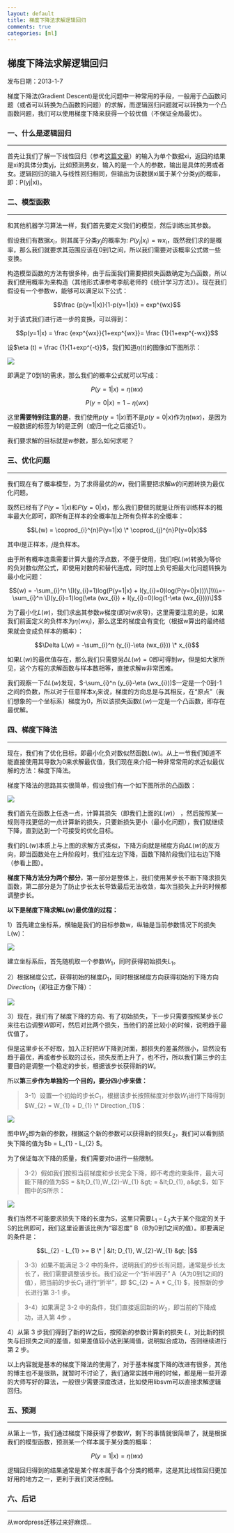 ```yaml
---
layout: default
title: 梯度下降法求解逻辑回归
comments: true
categories: [ml]
---
```


## 梯度下降法求解逻辑回归
发布日期：2013-1-7

梯度下降法(Gradient Descent)是优化问题中一种常用的手段，一般用于凸函数问题（或者可以转换为凸函数的问题）的求解，而逻辑回归问题就可以转换为一个凸函数问题，我们可以使用梯度下降来获得一个较优值（不保证全局最优）。

### 一、什么是逻辑回归
---
首先让我们了解一下线性回归（参考[这篇文章](/ml/2012/12/07/linear-regression.html)）的输入为单个数据xi，返回的结果是xi的具体分类yj，比如预测男女，输入的是一个人的参数，输出是具体的男或者女。逻辑回归的输入与线性回归相同，但输出为该数据xi属于某个分类yj的概率，即：P(yj|xi)。

### 二、模型函数
---
和其他机器学习算法一样，我们首先要定义我们的模型，然后训练出其参数。

假设我们有数据$x_{i}$，则其属于分类$y_{j}$的概率为: $P(y_{j}|x_{i}) = wx_{i}$，既然我们求的是概率，那么我们就要求其范围应该在0到1之间，所以我们需要对该概率公式做一些变换。

构造模型函数的方法有很多种，由于后面我们需要把损失函数确定为凸函数，所以我们使用概率为来构造（其他形式课参考李航老师的《统计学习方法》）。现在我们假设有一个参数$w$，能够可以满足以下公式：

$$\frac {p(y=1|x)}{1-p(y=1|x)} = exp^{wx}$$

对于该式我们进行进一步的变换，可以得到：

$$p(y=1|x) = \frac {exp^{wx}}{1+exp^{wx}}= \frac {1}{1+exp^{-wx}}$$

设$\eta (t) = \frac {1}{1+exp^{-t}}$，我们知道$\eta(t)$的图像如下图所示：

![](/images/ml/1-7/1.jpg)

即满足了0到1的需求，那么我们的概率公式就可以写成：

$$P(y=1|x) = \eta (wx)$$

$$P(y=0|x) = 1 - \eta (wx)$$

这里**需要特别注意的是**，我们使用$p(y=1|x)$而不是$p(y=0|x)$作为$\eta (wx)$，是因为一般数据的标签为1的是正例（或归一化之后接近1）。

我们要求解的目标就是$w$参数，那么如何求呢？

### 三、优化问题
---
我们现在有了概率模型，为了求得最优的$w$，我们需要把求解$w$的问题转换为最优化问题。

既然已经有了$P(y=1|x)$和$P(y=0|x)$，那么我们要做的就是让所有训练样本的概率最大化即可，即所有正样本的全概率加上所有负样本的全概率：

$$L(w) = \coprod_{i}^{n}P(y=1|x) \* \coprod_{j}^{n}P(y=0|x)$$

其中$i$是正样本，$j$是负样本。

由于所有概率连乘需要计算大量的浮点数，不便于使用，我们吧$L(w)$转换为等价的负对数似然公式，即使用对数的和替代连成，同时加上负号把最大化问题转换为最小化问题：

$$(w) = -\sum_{i}^n \[I(y_{i}=1)log(P(y=1|x) + I(y_{i}=0)log(P(y=0|x)))\]\\\\=-\sum_{i}^n \[I(y_{i}=1)log(\eta (wx_{i}) + I(y_{i}=0)log(1-\eta (wx_{i})))\]$$

为了最小化$L(w)$，我们求出其参数$w$梯度(即对w求导)，这里需要注意的是，如果我们前面定义的负样本为$\eta (wx_{i})$，那么这里的梯度会有变化（根据w算出的最终结果就会变成负样本的概率）：

$$\Delta L(w) = -\sum_{i}^n (y_{i}-\eta (wx_{i})) \* x_{i}$$

如果$L(w)$的最优值存在，那么我们只需要另$\Delta L(w)=0$即可得到$w$，但是如大家所见，这个方程的求解函数与样本数相等，直接求解$w$非常困难。

我们观察一下$\Delta L(w)$发现，$-\sum_{i}^n (y_{i}-\eta (wx_{i}))$一定是一个0到-1之间的负数，所以对于任意样本$x_{i}$来说，梯度的方向总是与其相反，在“原点”（我们想象的一个坐标系）梯度为0，所以该损失函数$L(w)$一定是一个凸函数，即存在最优解。

### 四、梯度下降法
---
现在，我们有了优化目标，即最小化负对数似然函数$L(w)$。从上一节我们知道不能直接使用其导数为0来求解最优值，我们现在来介绍一种非常常用的求近似最优解的方法：梯度下降法。

梯度下降法的思路其实很简单，假设我们有一个如下图所示的凸函数：

![](/images/ml/1-7/vetex.jpg)

我们首先在函数上任选一点，计算其损失（即我们上面的$L(w)$） ，然后按照某一规则寻找更低的一点计算新的损失，只要新损失更小（最小化问题），我们就继续下降，直到达到一个可接受的优化目标。

我们的$L(w)$本质上与上图的求解方式类似，下降方向就是梯度方向$\Delta L(w)$的反方向，即当函数处在上升阶段时，我们往左边下降，函数下降阶段我们往右边下降（参看上图）。

**梯度下降方法分为两个部分**，第一部分是整体上，我们使用某步长不断下降求损失函数，第二部分是为了防止步长太长导致最后无法收敛，每次当损失上升的时候都调整步长。

**以下是梯度下降求解$L(w)$最优值的过程：**

1）首先建立坐标系，横轴是我们的目标参数w，纵轴是当前参数情况下的损失L(w)：

![](/images/ml/1-7/11.jpg)

建立坐标系后，首先随机取一个参数$W_{1}$，同时获得初始损失$L_{1}$。

2）根据梯度公式，获得初始的梯度$D_{1}$，同时根据梯度方向获得初始的下降方向$Direction_{1}$（即往正方像下降）：

![](/images/ml/1-7/2.jpg)

3）现在，我们有了梯度下降的方向、有了初始损失，下一步只需要按照某步长$C$来往右边调整$W$即可，然后对比两个损失，当他们的差比较小的时候，说明趋于最优值了。

但是这里步长不好取，加入正好把$W$下降到对面，那损失的差虽然很小，显然没有趋于最优，再或者步长取的过长，损失反而上升了，也不行，所以我们第三步的主要目的是调整一个稳定的步长，根据该步长获得新的$W$。

所以**第三步作为单独的一个目的，要分四小步来做：**

> 3-1）设置一个初始的步长$C_{1}$，根据该步长按照梯度对参数$W_{1}$进行下降得到$W_{2} = W_{1} + D_{1} \* Direction_{1}$：

![](/images/ml/1-7/3.jpg)

图中$W_{2}$即为新的参数，根据这个新的参数可以获得新的损失$L_{2}$，我们可以看到损失下降的值为$b = L_{1} - L_{2} $。

为了保证每次下降的质量，我们需要对$b$进行一些限制。

> 3-2）假如我们按照当前梯度和步长完全下降，即不考虑约束条件，最大可能下降的值为$S = &lt;D_{1},W_{2}-W_{1} &gt; = &lt;D_{1}, a&gt;$，如下图中的S所示：

![](/images/ml/1-7/12.jpg)

我们当然不可能要求损失下降的长度为S，这里只需要$L_{1} - L_{2}$大于某个指定的关于S的比例即可，我们这里设置该比例为“容忍度” B（B为0到1之间的值）。即要满足的条件是：

$$L_{2} - L_{1} >= B \* | &lt; D_{1}, W_{2}-W_{1} &gt; |$$

> 3-3）如果不能满足 3-2 中的条件，说明我们的步长有问题，通常是步长太长了，我们需要调整该步长。我们设定一个“折半因子” A（A为0到1之间的值），把当前的步长$C_{1}$ 进行“折半”，即 $C_{2} = A \* C_{1} $，按照新的步长进行第 3-1 步。

> 3-4）如果满足 3-2 中的条件，我们直接返回新的$W_{2}$，即当前的下降成功，进入第 4步 。

4）从第 3 步我们得到了新的$W$之后，按照新的参数计算新的损失 $L$，对比新的损失与旧损失之间的差值，如果差值较小达到某阈值，说明拟合成功，否则继续进行第 2 步。

以上内容就是基本的梯度下降法的使用了，对于基本梯度下降的改进有很多，其他的博主也不是很熟，就暂时不讨论了，我们通常实践中用的时候，都是用一些开源的大师写好的算法，一般很少需要深度改进，比如使用libsvm可以直接求解逻辑回归。

### 五、预测
---
从第上一节，我们通过梯度下降获得了参数$W$，剩下的事情就很简单了，就是根据我们的模型函数，预测某一个样本属于某分类的概率：

$$P(y=1|x) = \eta (wx)$$

逻辑回归得到的结果通常是某个样本属于各个分类的概率，这是其比线性回归更加好用的地方之一，更利于我们灵活控制。

### 六、后记
---
从wordpress迁移过来好麻烦...
